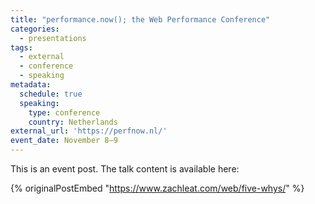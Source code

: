 ```yaml
---
title: "performance.now(); the Web Performance Conference"
categories:
  - presentations
tags:
  - external
  - conference
  - speaking
metadata:
  schedule: true
  speaking:
    type: conference
    country: Netherlands
external_url: 'https://perfnow.nl/'
event_date: November 8–9
---
```

This is an event post. The talk content is available here:

{% originalPostEmbed "https://www.zachleat.com/web/five-whys/" %}
